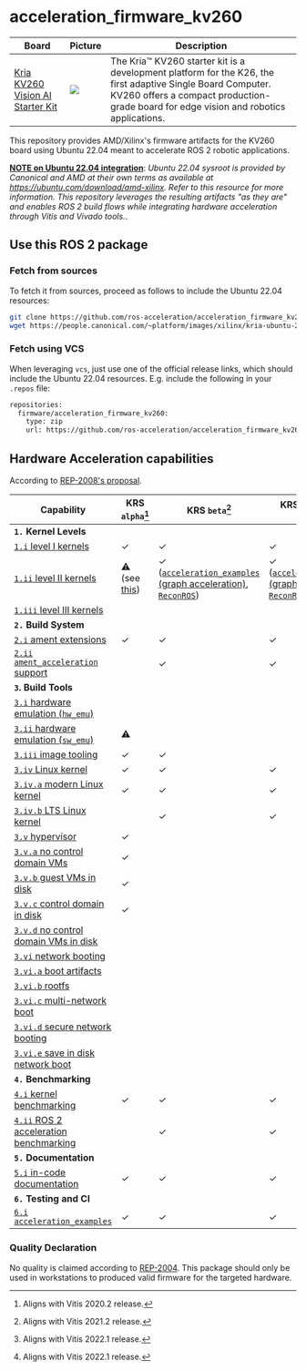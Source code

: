 # acceleration_firmware_kv260

| Board | Picture | Description |
|------------|-------|-------------|
| [Kria KV260 Vision AI Starter Kit](https://www.xilinx.com/products/som/kria/kv260-vision-starter-kit.html) | ![](https://www.xilinx.com/content/dam/xilinx/imgs/products/som/som-kv260-4.png) | The Kria™ KV260 starter kit is a development platform for the K26, the first adaptive Single Board Computer. KV260 offers a compact production-grade board for edge vision and robotics applications.  |


This repository provides AMD/Xilinx's firmware artifacts for the KV260 board using Ubuntu 22.04 meant to accelerate ROS 2 robotic applications.

<ins>**NOTE on Ubuntu 22.04 integration**</ins>: *Ubuntu 22.04 sysroot is provided by Canonical and AMD at their own terms as available at https://ubuntu.com/download/amd-xilinx. Refer to this resource for more information. This repository leverages the resulting artifacts "as they are" and enables ROS 2 build flows while integrating hardware acceleration through Vitis and Vivado tools.*. 

## Use this ROS 2 package

### Fetch from sources
To fetch it from sources, proceed as follows to include the Ubuntu 22.04 resources:

```bash
git clone https://github.com/ros-acceleration/acceleration_firmware_kv260
wget https://people.canonical.com/~platform/images/xilinx/kria-ubuntu-22.04/iot-limerick-kria-classic-desktop-2204-x06-20220614-78-sysroot.tar.xz -P acceleration_firmware_kv260/firmware/  # will take a few seconds
```

### Fetch using VCS
When leveraging `vcs`, just use one of the official release links, which should include the Ubuntu 22.04 resources. E.g. include the following in your `.repos` file:

```bash
repositories:
  firmware/acceleration_firmware_kv260:
    type: zip
    url: https://github.com/ros-acceleration/acceleration_firmware_kv260/releases/download/v1.1.0/acceleration_firmware_kv260.zip
```

## Hardware Acceleration capabilities

According to [REP-2008's proposal](https://github.com/ros-infrastructure/rep/pull/324).

| Capability | KRS `alpha`[^1] | KRS `beta`[^2] | KRS `1.0`[^3] (*Ubuntu 22.04*) | KRS `1.1`[^3] (*Ubuntu 22.04*) |
|------------|-------------|------------|-------------|-------------|
| **`1.` Kernel Levels** |  |  |   |  |
| [`1.i` level I kernels](https://ros.org/reps/rep-2008.html#i) | ✓ | ✓ | ✓ | ✓ |
| [`1.ii` level II kernels](https://ros.org/reps/rep-2008.html#ii) | :warning: (see [this](https://github.com/Lien182/ReconROS)) | ✓ ([`acceleration_examples` (graph acceleration)](https://github.com/ros-acceleration/acceleration_examples/tree/main/graphs/perception/perception_2nodes), [`ReconROS`](https://github.com/Lien182/ReconROS)) | ✓ ([`acceleration_examples` (graph acceleration)](https://github.com/ros-acceleration/acceleration_examples/tree/main/graphs), [`ReconROS`](https://github.com/Lien182/ReconROS)) | ✓ ([`acceleration_examples` (graph acceleration)](https://github.com/ros-acceleration/acceleration_examples/tree/main/graphs), [`ReconROS`](https://github.com/Lien182/ReconROS)) |
| [`1.iii` level III kernels](https://ros.org/reps/rep-2008.html#iii) |  |  |  | |
| **`2.` Build System** | | | | |
| [`2.i` ament extensions](https://ros.org/reps/rep-2008.html#id13) | ✓ | ✓ | ✓ |✓ |
| [`2.ii` `ament_acceleration` support](https://ros.org/reps/rep-2008.html#id14) | | ✓ | ✓ |✓ |
| **`3`. Build Tools** | | | | |
| [`3.i` hardware emulation (`hw_emu`) ](https://ros.org/reps/rep-2008.html#id15) |  |  |  | |
| [`3.ii` hardware emulation (`sw_emu`)](https://ros.org/reps/rep-2008.html#id16) | :warning: |  |  | |
| [`3.iii` image tooling](https://ros.org/reps/rep-2008.html#id17) | ✓ | ✓ |  | |
| [`3.iv` Linux kernel ](https://ros.org/reps/rep-2008.html#iv) | ✓ | ✓ | ✓ | ✓ |
| [`3.iv.a` modern Linux kernel](https://ros.org/reps/rep-2008.html#iv-a) | ✓ | ✓ | ✓ | ✓ |
| [`3.iv.b` LTS Linux kernel](https://ros.org/reps/rep-2008.html#iv-b) | | ✓ | ✓ | ✓ |
| [`3.v` hypervisor ](https://ros.org/reps/rep-2008.html#v) | ✓ |  |  |  |
| [`3.v.a` no control domain VMs](https://ros.org/reps/rep-2008.html#v-a) | ✓ |  |  |  |
| [`3.v.b` guest VMs in disk](https://ros.org/reps/rep-2008.html#v-b) | ✓ |  |  |  |
| [`3.v.c` control domain in disk](https://ros.org/reps/rep-2008.html#v-c) | ✓  |  |  |  |
| [`3.v.d` no control domain VMs in disk](https://ros.org/reps/rep-2008.html#v-d) | | | | |
| [`3.vi` network booting ](https://ros.org/reps/rep-2008.html#vi) | |  |  |  |
| [`3.vi.a` boot artifacts ](https://ros.org/reps/rep-2008.html#vi-a) | |  |  |  |
| [`3.vi.b` rootfs ](https://ros.org/reps/rep-2008.html#vi-b) | |  |  |  |
| [`3.vi.c` multi-network boot](https://ros.org/reps/rep-2008.html#vi-c) | |  |  |  |
| [`3.vi.d` secure network booting](https://ros.org/reps/rep-2008.html#vi-d) | |  |  |  |
| [`3.vi.e` save in disk network boot](https://ros.org/reps/rep-2008.html#vi-e) | |  |  |  |
| **`4.` Benchmarking** | | | | |
| [`4.i` kernel benchmarking](https://ros.org/reps/rep-2008.html#id18) | ✓ | ✓ | ✓ | ✓ |
| [`4.ii` ROS 2 acceleration benchmarking](https://ros.org/reps/rep-2008.html#id19) | | ✓ | ✓ | ✓ |
| **`5.` Documentation** | |  |  |  |
| [`5.i` in-code documentation](https://ros.org/reps/rep-2008.html#id20) | ✓ | ✓ | ✓ | ✓ |
| **`6.` Testing and CI** | |  |  |  |
| [`6.i` `acceleration_examples` ](https://ros.org/reps/rep-2008.html#id21) | ✓ | ✓ | ✓ | ✓ |


[^1]: Aligns with Vitis 2020.2 release.
[^2]: Aligns with Vitis 2021.2 release.
[^3]: Aligns with Vitis 2022.1 release.

### Quality Declaration

No quality is claimed according to [REP-2004](https://www.ros.org/reps/rep-2004.html). This package should only be used in workstations to produced valid firmware for the targeted hardware.

